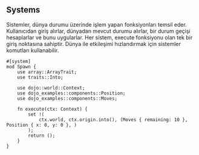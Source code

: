 ## Systems

Sistemler, dünya durumu üzerinde işlem yapan fonksiyonları temsil eder. Kullanıcıdan giriş alırlar, dünyadan mevcut durumu alırlar, bir durum geçişi hesaplarlar ve bunu uygularlar. Her sistem, execute fonksiyonu olan tek bir giriş noktasına sahiptir. Dünya ile etkileşimi hızlandırmak için sistemler komutları kullanabilir.

```rust,ignore
#[system]
mod Spawn {
    use array::ArrayTrait;
    use traits::Into;

    use dojo::world::Context;
    use dojo_examples::components::Position;
    use dojo_examples::components::Moves;

    fn execute(ctx: Context) {
        set !(
            ctx.world, ctx.origin.into(), (Moves { remaining: 10 }, Position { x: 0, y: 0 }, )
        );
        return ();
    }
}
```
